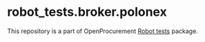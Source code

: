 # robot_tests.broker.polonex

This repository is a part of OpenProcurement [Robot tests] package.

[Robot tests]: https://github.com/openprocurement/robot_tests
